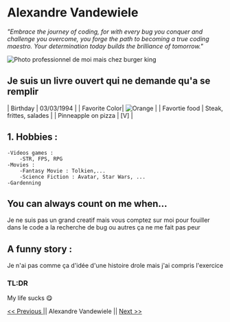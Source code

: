 # Alexandre  Vandewiele

*"Embrace the journey of coding, for with every bug you conquer and challenge you overcome, you forge the path to becoming a true coding maestro. Your determination today builds the brilliance of tomorrow."*

![Photo professionnel de moi mais chez burger king](IMG_20200707_115824.jpg)

## Je suis un livre ouvert qui ne demande qu'a se remplir

| Birthday | 03/03/1994 |
| Favorite Color| ![Orange](https://placehold.co/15x15/ff6600/ff6600.png) |
| Favortie food |  Steak, frittes, salades  |
| Pinneapple on pizza | [V]  |

## 1. Hobbies :
    -Videos games :
        -STR, FPS, RPG
    -Movies :
        -Fantasy Movie : Tolkien,...
        -Science Fiction : Avatar, Star Wars, ...
    -Gardenning

## You can always count on me when...

Je ne suis pas un grand creatif mais vous comptez sur moi pour fouiller dans le code a la recherche de bug ou autres ça ne me fait pas peur

## A funny story :

Je n'ai pas comme ça d'idée d'une histoire drole mais j'ai compris l'exercice

### TL:DR

My life sucks :yum:

[<< Previous ](https://github.com/dorianvde/markdown-challenge "Dorian vanden eyde") || Alexandre Vandewiele || [Next >> ](https://github.com/v-alex-dev/personalIntro "Alexandre Vens") 

